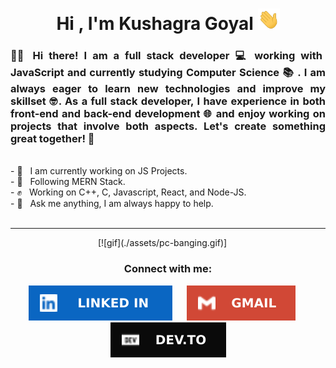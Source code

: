 
<!--
**kushagra-goyal-14/kushagra-goyal-14** is a ✨ _special_ ✨ repository because its `README.md` (this file) appears on your GitHub profile.

Here are some ideas to get you started:

- 🔭 I’m currently working on ...
- 🌱 I’m currently learning ...
- 👯 I’m looking to collaborate on ...
- 🤔 I’m looking for help with ...
- 💬 Ask me about ...
- 📫 How to reach me: ...
- 😄 Pronouns: ...
- ⚡ Fun fact: ...
-->


<h1 align="center"><b>Hi</b> , I'm <b>Kushagra Goyal </b><img src="./assets/giphy.webp" width="35"></h1>


<h3 align="Justify"> 🙋‍♂️ Hi there! I am a full stack developer 💻 working with JavaScript and currently studying <strong>Computer Science 📚 </strong>. I am always eager to learn new technologies and <b>improve</b> my skillset 🤓. As a full stack developer, I have experience in both front-end and back-end development 🌐 and enjoy working on projects that involve both aspects. Let's create something great together! 🤝</h3>

<br>
- 🔭 &nbsp;  I am currently working on JS Projects.<br>
- 🌱 &nbsp;  Following MERN Stack.<br>
- ✊ &nbsp;  Working on C++, C, Javascript, React, and Node-JS.<br>
- 💬 &nbsp;  Ask me anything, I am always happy to help.<br>

<br>
<hr>

<div align="center">
[![gif](./assets/pc-banging.gif)]
&emsp;
</div>
</p>



<h3 align="center">Connect with me:</h3>
<div align="center">

[![image](./assets/68747470733a2f2f696d672e736869656c64732e696f2f62616467652f4c696e6b6564253230496e2d3041363643322e7376673f7374796c653d666f722d7468652d6261646765266c6f676f3d6c696e6b6564696e266c6f676f436f6c6f723d7768697465.svg)](https://www.linkedin.com/in/kushagra-goyal-kk/)
&emsp;
[![image](./assets/Gmail-D14836.svg)](mailto:kushagragoyalkkg@gmail.com)
&emsp;
[![Dev.to blog](./assets/dev.svg)](https://dev.to/kushagragoyal14)

</div>